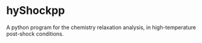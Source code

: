 # hyShockpp
A python program for the chemistry relaxation analysis, in high-temperature post-shock conditions.
